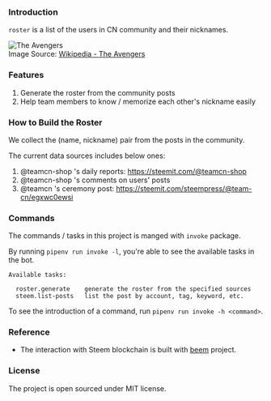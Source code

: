 ### Introduction

`roster` is a list of the users in CN community and their nicknames.

![The Avengers](https://upload.wikimedia.org/wikipedia/en/f/f9/TheAvengers2012Poster.jpg)
<br/>
Image Source: [Wikipedia - The Avengers](https://en.wikipedia.org/wiki/The_Avengers_(2012_film))


### Features

1. Generate the roster from the community posts
1. Help team members to know / memorize each other's nickname easily


### How to Build the Roster

We collect the (name, nickname) pair from the posts in the community.

The current data sources includes below ones:
1. @teamcn-shop 's daily reports: https://steemit.com/@teamcn-shop
1. @teamcn-shop 's comments on users' posts
1. @teamcn 's ceremony post: https://steemit.com/steempress/@team-cn/egxwc0ewsi



### Commands

The commands / tasks in this project is manged with `invoke` package.

By running `pipenv run invoke -l`, you're able to see the available tasks in the bot.

```
Available tasks:

  roster.generate    generate the roster from the specified sources
  steem.list-posts   list the post by account, tag, keyword, etc.
```

To see the introduction of a command, run `pipenv run invoke -h <command>`.


### Reference

- The interaction with Steem blockchain is built with [beem](https://github.com/holgern/beem) project.


### License

The project is open sourced under MIT license.
